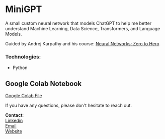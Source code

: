 # MiniGPT
A small custom neural network that models ChatGPT to help me better understand Machine Learning, Data Science, Transformers, and Language Models.

Guided by Andrej Karpathy and his course: <a href="https://karpathy.ai/zero-to-hero.html" target="_blank">Neural Networks: Zero to Hero</a>

### Technologies:
- Python

## Google Colab Notebook
<a href="https://colab.research.google.com/drive/1WsA2YgQYEajuMCTksNoFfDW1t0NFcK4E?usp=sharing" target="_blank">Google Colab File</a>

If you have any questions, please don't hesitate to reach out.

**Contact**:
<br>
<a href="https://www.linkedin.com/in/lewispakoti/" target="_blank">Linkedin</a>
<br>
<a href="mailto:lewispakoti@gmail.com" target="_blank">Email</a>
<br>
<a href="https://www.lewispak.dev" target="_blank">Website</a>

